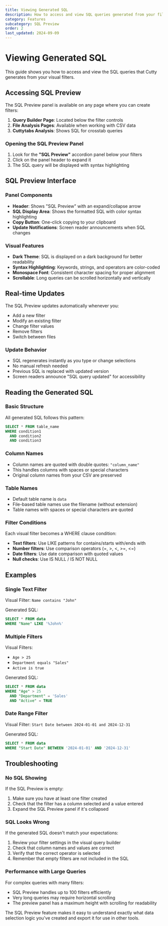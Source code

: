 ```yaml
---
title: Viewing Generated SQL
description: How to access and view SQL queries generated from your filters
category: Features
subcategory: SQL Preview
order: 2
last_updated: 2024-09-09
---
```


# Viewing Generated SQL

This guide shows you how to access and view the SQL queries that Cutty generates from your visual filters.

## Accessing SQL Preview

The SQL Preview panel is available on any page where you can create filters:

1. **Query Builder Page**: Located below the filter controls
2. **File Analysis Pages**: Available when working with CSV data
3. **Cuttytabs Analysis**: Shows SQL for crosstab queries

### Opening the SQL Preview Panel

1. Look for the **"SQL Preview"** accordion panel below your filters
2. Click on the panel header to expand it
3. The SQL query will be displayed with syntax highlighting

## SQL Preview Interface

### Panel Components

- **Header**: Shows "SQL Preview" with an expand/collapse arrow
- **SQL Display Area**: Shows the formatted SQL with color syntax highlighting
- **Copy Button**: One-click copying to your clipboard
- **Update Notifications**: Screen reader announcements when SQL changes

### Visual Features

- **Dark Theme**: SQL is displayed on a dark background for better readability
- **Syntax Highlighting**: Keywords, strings, and operators are color-coded
- **Monospace Font**: Consistent character spacing for proper alignment
- **Scrollable**: Long queries can be scrolled horizontally and vertically

## Real-time Updates

The SQL Preview updates automatically whenever you:

- Add a new filter
- Modify an existing filter
- Change filter values
- Remove filters
- Switch between files

### Update Behavior

- SQL regenerates instantly as you type or change selections
- No manual refresh needed
- Previous SQL is replaced with updated version
- Screen readers announce "SQL query updated" for accessibility

## Reading the Generated SQL

### Basic Structure

All generated SQL follows this pattern:

```sql
SELECT * FROM table_name
WHERE condition1
  AND condition2
  AND condition3
```

### Column Names

- Column names are quoted with double quotes: `"column_name"`
- This handles columns with spaces or special characters
- Original column names from your CSV are preserved

### Table Names

- Default table name is `data`
- File-based table names use the filename (without extension)
- Table names with spaces or special characters are quoted

### Filter Conditions

Each visual filter becomes a WHERE clause condition:

- **Text filters**: Use LIKE patterns for contains/starts with/ends with
- **Number filters**: Use comparison operators (=, >, <, >=, <=)
- **Date filters**: Use date comparison with quoted values
- **Null checks**: Use IS NULL / IS NOT NULL

## Examples

### Single Text Filter

Visual Filter: `Name contains "John"`

Generated SQL:
```sql
SELECT * FROM data
WHERE "Name" LIKE '%John%'
```

### Multiple Filters

Visual Filters:
- `Age > 25`
- `Department equals "Sales"`
- `Active is true`

Generated SQL:
```sql
SELECT * FROM data
WHERE "Age" > 25
  AND "Department" = 'Sales'
  AND "Active" = TRUE
```

### Date Range Filter

Visual Filter: `Start Date between 2024-01-01 and 2024-12-31`

Generated SQL:
```sql
SELECT * FROM data
WHERE "Start Date" BETWEEN '2024-01-01' AND '2024-12-31'
```

## Troubleshooting

### No SQL Showing

If the SQL Preview is empty:

1. Make sure you have at least one filter created
2. Check that the filter has a column selected and a value entered
3. Expand the SQL Preview panel if it's collapsed

### SQL Looks Wrong

If the generated SQL doesn't match your expectations:

1. Review your filter settings in the visual query builder
2. Check that column names and values are correct
3. Verify that the correct operator is selected
4. Remember that empty filters are not included in the SQL

### Performance with Large Queries

For complex queries with many filters:

- SQL Preview handles up to 100 filters efficiently
- Very long queries may require horizontal scrolling
- The preview panel has a maximum height with scrolling for readability

The SQL Preview feature makes it easy to understand exactly what data selection logic you've created and export it for use in other tools.
